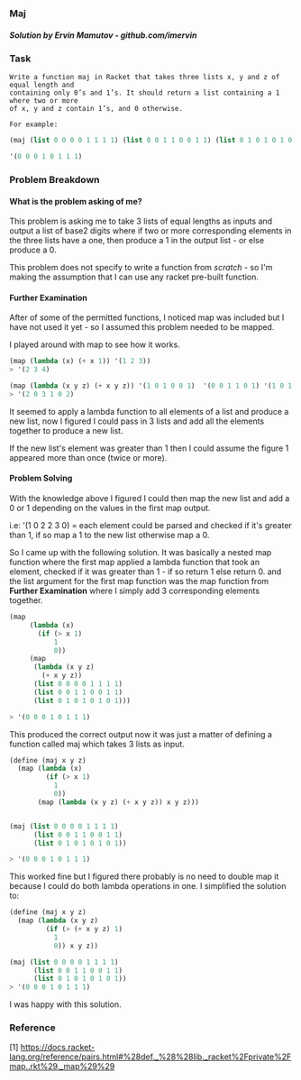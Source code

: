 ### Maj
##### Solution by Ervin Mamutov - github.com/imervin

### Task

    Write a function maj in Racket that takes three lists x, y and z of equal length and
    containing only 0’s and 1’s. It should return a list containing a 1 where two or more
    of x, y and z contain 1’s, and 0 otherwise.
        
    For example:
```scheme
(maj (list 0 0 0 0 1 1 1 1) (list 0 0 1 1 0 0 1 1) (list 0 1 0 1 0 1 0 1))

'(0 0 0 1 0 1 1 1)
```

### Problem Breakdown

#### What is the problem asking of me?
This problem is asking me to take 3 lists of equal lengths as inputs and output a list of base2 digits where if two or more corresponding elements in the three lists have a one, then produce a 1 in the output list - or else produce a 0.

This problem does not specify to write a function from *scratch* - so I'm making the assumption that I can use any racket pre-built function.

#### Further Examination
After of some of the permitted functions, I noticed map was included but I have not used it yet - so I assumed this problem needed to be mapped.

I played around with map to see how it works.
```Scheme
(map (lambda (x) (+ x 1)) '(1 2 3))
> '(2 3 4)

(map (lambda (x y z) (+ x y z)) '(1 0 1 0 0 1)  '(0 0 1 1 0 1) '(1 0 1 0 0 0))
> '(2 0 3 1 0 2)
```
It seemed to apply a lambda function to all elements of a list and produce a new list, now I figured I could pass in 3 lists and add all the elements together to produce a new list.

If the new list's element was greater than 1 then I could assume the figure 1 appeared more than once (twice or more).

#### Problem Solving
With the knowledge above I figured I could then map the new list and add a 0 or 1 depending on the values in the first map output.

i.e: '(1 0 2 2 3 0) = each element could be parsed and checked if it's greater than 1, if so map a 1 to the new list otherwise map a 0.

So I came up with the following solution. It was basically a nested map function where the first map applied a lambda function that took an element, checked if it was greater than 1 - if so return 1 else return 0. and the list argument for the first map function was the map function from **Further Examination** where I simply add 3 corresponding elements together.
```Scheme
(map 
     (lambda (x)
       (if (> x 1)
           1
           0))
     (map
      (lambda (x y z)
        (+ x y z))
      (list 0 0 0 0 1 1 1 1)
      (list 0 0 1 1 0 0 1 1)
      (list 0 1 0 1 0 1 0 1)))

> '(0 0 0 1 0 1 1 1)
```
This produced the correct output now it was just a matter of defining a function called maj which takes 3 lists as input.

```Scheme
(define (maj x y z)
  (map (lambda (x)
         (if (> x 1)
           1
           0))
       (map (lambda (x y z) (+ x y z)) x y z)))


(maj (list 0 0 0 0 1 1 1 1)
      (list 0 0 1 1 0 0 1 1)
      (list 0 1 0 1 0 1 0 1))

> '(0 0 0 1 0 1 1 1)
```
This worked fine but I figured there probably is no need to double map it because I could do both lambda operations in one. I simplified the solution to:
```Scheme
(define (maj x y z)
  (map (lambda (x y z)
         (if (> (+ x y z) 1)
           1
           0)) x y z))

(maj (list 0 0 0 0 1 1 1 1)
      (list 0 0 1 1 0 0 1 1)
      (list 0 1 0 1 0 1 0 1))
> '(0 0 0 1 0 1 1 1)
```
I was happy with this solution.


### Reference
[1] https://docs.racket-lang.org/reference/pairs.html#%28def._%28%28lib._racket%2Fprivate%2Fmap..rkt%29._map%29%29

